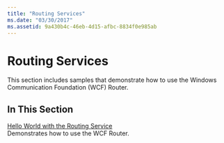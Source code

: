 ```yaml
---
title: "Routing Services"
ms.date: "03/30/2017"
ms.assetid: 9a430b4c-46eb-4d15-afbc-8834f0e985ab
---
```

# Routing Services
This section includes samples that demonstrate how to use the Windows Communication Foundation (WCF) Router.  
  
## In This Section  
 [Hello World with the Routing Service](../../../../docs/framework/wcf/samples/hello-world-with-the-routing-service.md)  
 Demonstrates how to use the WCF Router.
